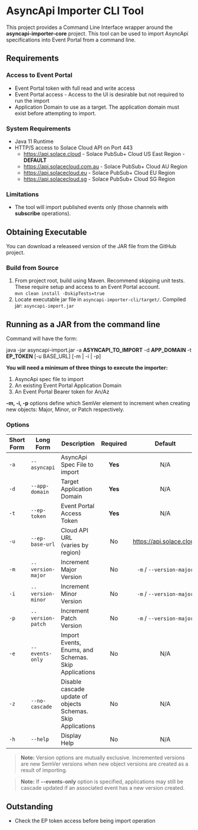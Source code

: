 # AsyncApi Importer CLI Tool
This project provides a Command Line Interface wrapper around the **asyncapi-importer-core** project. This tool can be used to import AsyncApi specifications into Event Portal from a command line.

## Requirements

### Access to Event Portal
- Event Portal token with full read and write access
- Event Portal access - Access to the UI is desirable but not required to run the import
- Application Domain to use as a target. The application domain must exist before attempting to import.

### System Requirements
- Java 11 Runtime
- HTTP/S access to Solace Cloud API on Port 443
    - https://api.solace.cloud - Solace PubSub+ Cloud US East Region - **DEFAULT**
    - https://api.solacecloud.com.au - Solace PubSub+ Cloud AU Region
    - https://api.solacecloud.eu - Solace PubSub+ Cloud EU Region
    - https://api.solacecloud.sg - Solace PubSub+ Cloud SG Region

### Limitations
- The tool will import published events only (those channels with **subscribe** operations).

## Obtaining Executable
You can download a releaseed version of the JAR file from the GitHub project.

### Build from Source
1. From project root, build using Maven. Recommend skipping unit tests. These require setup and access to an Event Portal account.<br>`mvn clean install -DskipTests=true`
2. Locate executable jar file in `asyncapi-importer-cli/target/`. Compiled jar: `asyncapi-import.jar`

## Running as a JAR from the command line

Command will have the form:

java -jar asyncapi-import.jar -a **ASYNCAPI_TO_IMPORT** -d **APP_DOMAIN** -t **EP_TOKEN** [-u BASE_URL] [-m | -i | -p]

**You will need a minimum of three things to execute the importer:**
1. AsyncApi spec file to import
2. An existing Event Portal Application Domain
3. An Event Portal Bearer token for An/Az

**-m, -i, -p** options define which SemVer element to increment when creating new objects: Major, Minor, or Patch respectively.

### Options
|Short<br>Form|Long Form|Description|Required|Default|
|---|---|---|:---:|:---:|
|`-a`|`--asyncapi`|AsyncApi Spec File to import|**Yes**|N/A|
|`-d`|`--app-domain`|Target Application Domain|**Yes**|N/A|
|`-t`|`--ep-token`|Event Portal Access Token|**Yes**|N/A|
|`-u`|`--ep-base-url`|Cloud API URL<br>(varies by region)|No|https://api.solace.cloud|
|`-m`|`--version-major`|Increment Major Version|No|`-m` / `--version-major`|
|`-i`|`--version-minor`|Increment Minor Version|No|`-m` / `--version-major`|
|`-p`|`--version-patch`|Increment Patch Version|No|`-m` / `--version-major`|
|`-e`|`--events-only`|Import Events, Enums, and<br>Schemas. Skip Applications|No|N/A|
|`-z`|`--no-cascade`|Disable cascade update of objects<br>Schemas. Skip Applications|No|N/A|
|`-h`|`--help`|Display Help|No|N/A|

> **Note:** Version options are mutually exclusive. Incremented versions are new SemVer versions when new object versions are created as a result of importing.

> **Note:** If **--events-only** option is specified, applications may still be cascade updated if an associated event has a new version created.

## Outstanding
- Check the EP token access before being import operation
